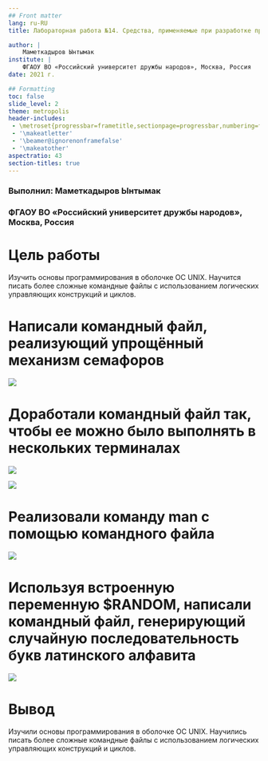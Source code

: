 ```yaml
---
## Front matter
lang: ru-RU
title: Лабораторная работа №14. Средства, применяемые при разработке программного обеспечения в ОС типа UNIX/Linux

author: |
	Маметкадыров Ынтымак
institute: |
	ФГАОУ ВО «Российский университет дружбы народов», Москва, Россия
date: 2021 г.

## Formatting
toc: false
slide_level: 2
theme: metropolis
header-includes: 
 - \metroset{progressbar=frametitle,sectionpage=progressbar,numbering=fraction}
 - '\makeatletter'
 - '\beamer@ignorenonframefalse'
 - '\makeatother'
aspectratio: 43
section-titles: true
---
```


### Выполнил: Маметкадыров Ынтымак

### ФГАОУ ВО «Российский университет дружбы народов», Москва, Россия

# Цель работы

Изучить основы программирования в оболочке ОС UNIX. Научится писать более сложные командные файлы с использованием логических управляющих конструкций и циклов.

# Написали командный файл, реализующий упрощённый механизм семафоров

![](/home/itmametkadihrov/Изображения/lab13/1.png)

# Доработали командный файл так, чтобы ее можно было выполнять в нескольких терминалах

![](/home/itmametkadihrov/Изображения/lab13/3.png)

![](/home/itmametkadihrov/Изображения/lab13/4.png)

# Реализовали команду man с помощью командного файла

![](/home/itmametkadihrov/Изображения/lab13/5.png)

# Используя встроенную переменную $RANDOM, написали командный файл, генерирующий случайную последовательность букв латинского алфавита

![](/home/itmametkadihrov/Изображения/lab13/8.png)

# Вывод

Изучили основы программирования в оболочке ОС UNIX. Научились писать более сложные командные файлы с использованием логических управляющих конструкций и циклов.
